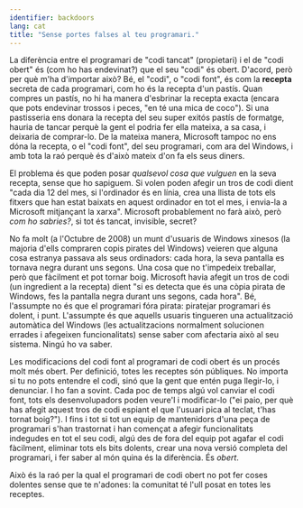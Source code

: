 ```yaml
---
identifier: backdoors
lang: cat
title: "Sense portes falses al teu programari."
---
```


La diferència entre el programari de "codi tancat" (propietari) i el de "codi obert" és (com ho has endevinat?) que el seu "codi" és obert. D'acord, però per què m'ha d'importar això? Bé, el "codi", o "codi font", és com la <b>recepta</b> secreta de cada programari, com ho és la recepta d'un pastís. Quan compres un pastís, no hi ha manera d'esbrinar la recepta exacta (encara que pots endevinar trossos i peces, "en té una mica de coco"). Si una pastisseria ens donara la recepta del seu super exitós pastís de formatge, hauria de tancar perquè la gent el podria fer ella mateixa, a sa casa, i deixaria de comprar-lo. De la mateixa manera, Microsoft tampoc no ens dóna la recepta, o el "codi font", del seu programari, com ara del Windows, i amb tota la raó perquè és d'això mateix d'on fa els seus diners.

El problema és que poden posar <i>qualsevol cosa que vulguen</i> en la seva recepta, sense que ho sapiguem. Si volen poden afegir un tros de codi dient "cada dia 12 del mes, si l'ordinador és en línia, crea una llista de tots els fitxers que han estat baixats en aquest ordinador en tot el mes, i envia-la a Microsoft mitjançant la xarxa". Microsoft probablement no farà això, però <i>com ho sabries?</i>, si tot és tancat, invisible, secret?

No fa molt (a l'Octubre de 2008) un munt d'usuaris de Windows xinesos (la majoria d'ells compraren copis pirates del Windows) veieren que alguna cosa estranya passava als seus ordinadors: cada hora, la seva pantalla es tornava negra durant uns segons. Una cosa que no t'impedeix treballar, però que fàcilment et pot tornar boig. Microsoft havia afegit un tros de codi (un ingredient a la recepta) dient "si es detecta que és una còpia pirata de Windows, fes la pantalla negra durant uns segons, cada hora". Bé, l'assumpte no és que el programari fóra pirata: piratejar programari és dolent, i punt. L'assumpte és que aquells usuaris tingueren una actualització automàtica del Windows (les actualitzacions normalment solucionen errades i afegeixen funcionalitats) sense saber com afectaria això al seu sistema. Ningú ho va saber.

Les modificacions del codi font al programari de codi obert és un procés molt més obert. Per definició, totes les receptes són públiques. No importa si tu no pots entendre el codi, sinó que la gent que entén puga llegir-lo, i denunciar. I ho fan a sovint. Cada poc de temps algú vol canviar el codi font, tots els desenvolupadors poden veure'l i modificar-lo ("ei paio, per què has afegit aquest tros de codi espiant el que l'usuari pica al teclat, t'has tornat boig?"). I fins i tot si tot un equip de mantenidors d'una peça de programari s'han trastornat i han començat a afegir funcionalitats indegudes en tot el seu codi, algú des de fora del equip pot agafar el codi fàcilment, eliminar tots els bits dolents, crear una nova versió completa del programari, i fer saber al món quina és la diferència. És <i>obert</i>.

Això és la raó per la qual el programari de codi obert no pot fer coses dolentes sense que te n'adones: la comunitat té l'ull posat en totes les receptes.



